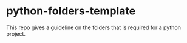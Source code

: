 # python-folders-template
This repo gives a guideline on the folders that is required for a python project.
